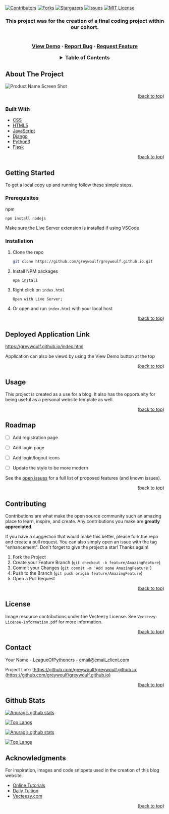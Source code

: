 <div id="top"></div>
<!--
*** Thanks for checking out the Best-README-Template. If you have a suggestion
*** that would make this better, please fork the repo and create a pull request
*** or simply open an issue with the tag "enhancement".
*** Don't forget to give the project a star!
*** Thanks again! Now go create something AMAZING! :D
-->



<!-- PROJECT SHIELDS -->
<!--
*** I'm using markdown "reference style" links for readability.
*** Reference links are enclosed in brackets [ ] instead of parentheses ( ).
*** See the bottom of this document for the declaration of the reference variables
*** for contributors-url, forks-url, etc. This is an optional, concise syntax you may use.
*** https://www.markdownguide.org/basic-syntax/#reference-style-links
-->
[![Contributors][contributors-shield]][contributors-url]
[![Forks][forks-shield]][forks-url]
[![Stargazers][stars-shield]][stars-url]
[![Issues][issues-shield]][issues-url]
[![MIT License][license-shield]][license-url]
<!-- [![LinkedIn][linkedin-shield]][linkedin-url] -->



<!-- PROJECT LOGO -->
<!-- <br />
<div align="center">
  <a href="https://github.com/greywoulf/greywoulf.github.io">
    <img src="images/logo.png" alt="Logo" width="80" height="80">
  </a> -->

<h3 align="center"MovieFlixter</h3>

  <p align="center">
    This project was for the creation of a final coding project within our cohort.
    <br />
<!--     <a href="https://github.com/greywoulf/greywoulf.github.io"><strong>Explore the docs »</strong></a> -->
    <br />
    <br />
    <a href="https://greywoulf.github.io/index.html">View Demo</a>
    ·
    <a href="https://github.com/LeagueOfPythoners/MovieFlixter/issues">Report Bug</a>
    ·
    <a href="https://github.com/LeagueOfPythoners/MovieFlixter/issues">Request Feature</a>
  </p>
</div>



<!-- TABLE OF CONTENTS -->
<details>
  <summary>Table of Contents</summary>
  <ol>
    <li>
      <a href="#about-the-project">About The Project</a>
      <ul>
        <li><a href="#built-with">Built With</a></li>
      </ul>
    </li>
    <li>
      <a href="#getting-started">Getting Started</a>
      <ul>
        <li><a href="#prerequisites">Prerequisites</a></li>
        <li><a href="#installation">Installation</a></li>
      </ul>
    </li>
    <li><a href="#usage">Usage</a></li>
    <li><a href="#roadmap">Roadmap</a></li>
    <li><a href="#contributing">Contributing</a></li>
    <li><a href="#license">License</a></li>
    <li><a href="#contact">Contact</a></li>
    <li><a href="#acknowledgments">Acknowledgments</a></li>
  </ol>
</details>




<!-- ABOUT THE PROJECT -->
## About The Project

![Product Name Screen Shot](https://i.imgur.com/SlcyXku.png)


<p align="right">(<a href="#top">back to top</a>)</p>



### Built With

* [CSS](https://css.org/)
* [HTML5](https://html5.org/)
* [JavaScript](https://javascript.org/)
* [Django](https://www.djangoproject.com/)
* [Python3](https://www.python.org/)
* [Flask](https://flask.palletsprojects.com/en/2.2.x/)

<p align="right">(<a href="#top">back to top</a>)</p>



<!-- GETTING STARTED -->
## Getting Started

To get a local copy up and running follow these simple steps.

### Prerequisites

npm
  ```sh
  npm install nodejs
  ```
 Make sure the Live Server extension is installed if using VSCode

### Installation

1. Clone the repo
   ```sh
   git clone https://github.com/greywoulf/greywoulf.github.io.git
   ```
2. Install NPM packages
   ```sh
   npm install
   ```
3. Right click on `index.html`
   ```
   Open with Live Server;
   ```
4. Or open and run `index.html` with your local host

<p align="right">(<a href="#top">back to top</a>)</p>




## Deployed Application Link
https://greywoulf.github.io/index.html

Application can also be viewd by using the View Demo button at the top

<p align="right">(<a href="#top">back to top</a>)</p>




<!-- USAGE EXAMPLES -->
## Usage

This project is created as a use for a blog. It also has the opportunity for being useful as a personal website template as well. 


<p align="right">(<a href="#top">back to top</a>)</p>



<!-- ROADMAP -->
## Roadmap

- [ ] Add registration page
- [ ] Add login page
- [ ] Add login/logout icons
- [ ] Update the style to be more modern


See the [open issues](https://github.com/greywoulf/greywoulf.github.io/issues) for a full list of proposed features (and known issues).

<p align="right">(<a href="#top">back to top</a>)</p>



<!-- CONTRIBUTING -->
## Contributing

Contributions are what make the open source community such an amazing place to learn, inspire, and create. Any contributions you make are **greatly appreciated**.

If you have a suggestion that would make this better, please fork the repo and create a pull request. You can also simply open an issue with the tag "enhancement".
Don't forget to give the project a star! Thanks again!

1. Fork the Project
2. Create your Feature Branch (`git checkout -b feature/AmazingFeature`)
3. Commit your Changes (`git commit -m 'Add some AmazingFeature'`)
4. Push to the Branch (`git push origin feature/AmazingFeature`)
5. Open a Pull Request

<p align="right">(<a href="#top">back to top</a>)</p>



<!-- LICENSE -->
## License

Image resource contributions under the Vecteezy License. See `Vecteezy-License-Information.pdf` for more information.

<p align="right">(<a href="#top">back to top</a>)</p>



<!-- CONTACT -->
## Contact

Your Name - [LeagueOfPythoners](https://twitter.com/twitter_handle) - email@email_client.com

Project Link: [https://github.com/greywoulf/greywoulf.github.io](https://github.com/greywoulf/greywoulf.github.io)

<p align="right">(<a href="#top">back to top</a>)</p>





<!-- GitHub Stats  -->

## Github Stats
[![Anurag’s github stats](https://github-readme-stats.vercel.app/api?username=greywoulf)](https://github.com/greywoulf)

[![Top Langs](https://github-readme-stats.vercel.app/api/top-langs/?username=greywoulf&layout=compact)](https://github.com/greywoulf)

[![Anurag’s github stats](https://github-readme-stats.vercel.app/api?username=carla-day)](https://github.com/carla-day)

[![Top Langs](https://github-readme-stats.vercel.app/api/top-langs/?username=carla-day&layout=compact)](https://github.com/carla-day)



<!-- ACKNOWLEDGMENTS -->
## Acknowledgments

For inspiration, images and code snippets used in the creation of this blog website.

* [Online Tutorials](https://www.youtube.com/watch?v=gggB0Nq5vBk)
* [Daily Tuition](https://www.youtube.com/watch?v=CrSC1ZA9j0M&t=6288s)
* [Vecteezy.com](https://www.vecteezy.com/)

<p align="right">(<a href="#top">back to top</a>)</p>



<!-- MARKDOWN LINKS & IMAGES -->
<!-- https://www.markdownguide.org/basic-syntax/#reference-style-links -->
[contributors-shield]: https://img.shields.io/github/contributors/LeagueOfPythoners/MovieFlixter.svg?style=for-the-badge
[contributors-url]: https://github.com/LeagueOfPythoners/MovieFlixter/graphs/contributors
[forks-shield]: https://img.shields.io/github/forks/LeagueOfPythoners/MovieFlixter.svg?style=for-the-badge
[forks-url]: https://github.com/LeagueOfPythoners/MovieFlixter/network/members
[stars-shield]: https://img.shields.io/github/stars/LeagueOfPythoners/MovieFlixter.svg?style=for-the-badge
[stars-url]: https://github.com/LeagueOfPythoners/MovieFlixter/stargazers
[issues-shield]: https://img.shields.io/github/issues/LeagueOfPythoners/MovieFlixter.svg?style=for-the-badge
[issues-url]: https://github.com/LeagueOfPythoners/MovieFlixter/issues
[license-shield]: https://img.shields.io/github/licenseLeagueOfPythoners/MovieFlixter.svg?style=for-the-badge
[license-url]: https://github.com/LeagueOfPythoners/MovieFlixter/blob/master/LICENSE.txt
[linkedin-shield]: https://img.shields.io/badge/-LinkedIn-black.svg?style=for-the-badge&logo=linkedin&colorB=555
[linkedin-url]: https://linkedin.com/in/linkedin_username
[product-screenshot]: images/screenshot.png
